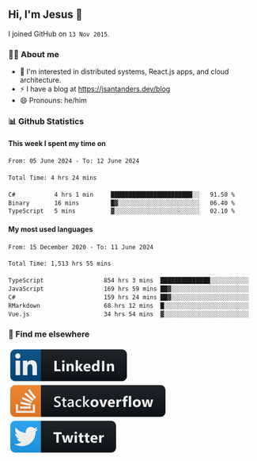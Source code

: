 ## Hi, I'm Jesus 👋

I joined GitHub on `13 Nov 2015`.

<!-- Talking about you -->

### 👨‍💻 About me

- 👦 I'm interested in distributed systems, React.js apps, and cloud architecture.
- ⚡️ I have a blog at <https://jsantanders.dev/blog>
- 😄 Pronouns: he/him

### 📊 Github Statistics

#### This week I spent my time on

<!--START_SECTION:weekly-->

```txt
From: 05 June 2024 - To: 12 June 2024

Total Time: 4 hrs 24 mins

C#           4 hrs 1 min     ███████████████████████░░   91.50 %
Binary       16 mins         █▓░░░░░░░░░░░░░░░░░░░░░░░   06.40 %
TypeScript   5 mins          ▓░░░░░░░░░░░░░░░░░░░░░░░░   02.10 %
```

<!--END_SECTION:weekly-->

#### My most used languages

<!--START_SECTION:alltime-->

```txt
From: 15 December 2020 - To: 11 June 2024

Total Time: 1,513 hrs 55 mins

TypeScript                 854 hrs 3 mins  ██████████████░░░░░░░░░░░   56.41 %
JavaScript                 169 hrs 59 mins ██▓░░░░░░░░░░░░░░░░░░░░░░   11.23 %
C#                         159 hrs 24 mins ██▓░░░░░░░░░░░░░░░░░░░░░░   10.53 %
RMarkdown                  68 hrs 12 mins  █░░░░░░░░░░░░░░░░░░░░░░░░   04.50 %
Vue.js                     34 hrs 54 mins  ▓░░░░░░░░░░░░░░░░░░░░░░░░   02.31 %
```

<!--END_SECTION:alltime-->

### 📢 Find me elsewhere

<p>
  <a target="_blank" href="https://linkedin.com/in/jsantanders">
    <img src="https://github.com/jsantanders/jsantanders/blob/master/img/linkedin.svg" alt="LinkedIn" style="vertical-align:top; margin:4px">
  </a>
  
  <a target="_blank" href="https://stackoverflow.com/users/7318331/jesus-santander">
    <img src="https://github.com/jsantanders/jsantanders/blob/master/img/stackoverflow.svg" alt="StackOverflow" style="vertical-align:top; margin:4px">
  </a>
  
  <a target="_blank" href="http://twitter.com/jsantanders">
    <img src="https://github.com/jsantanders/jsantanders/blob/master/img/twitter.svg" alt="Twitter" style="vertical-align:top; margin:4px">
  </a>
</p>
